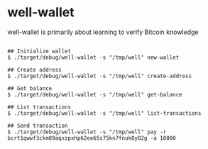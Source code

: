 # well-wallet
well-wallet is primarily about learning to verify Bitcoin knowledge

```

## Initialize wallet
$ ./target/debug/well-wallet -s "/tmp/well" new-wallet 

## Create address
$ ./target/debug/well-wallet -s "/tmp/well" create-address

## Get balance
$ ./target/debug/well-wallet -s "/tmp/well" get-balance

## List transactions
$ ./target/debug/well-wallet -s "/tmp/well" list-transactions

## Send transaction
$ ./target/debug/well-wallet -s "/tmp/well" pay -r bcrt1qwwf3ckm89aqxzpxhp62ee65s75kn7fnuk0y82g -a 10000

```